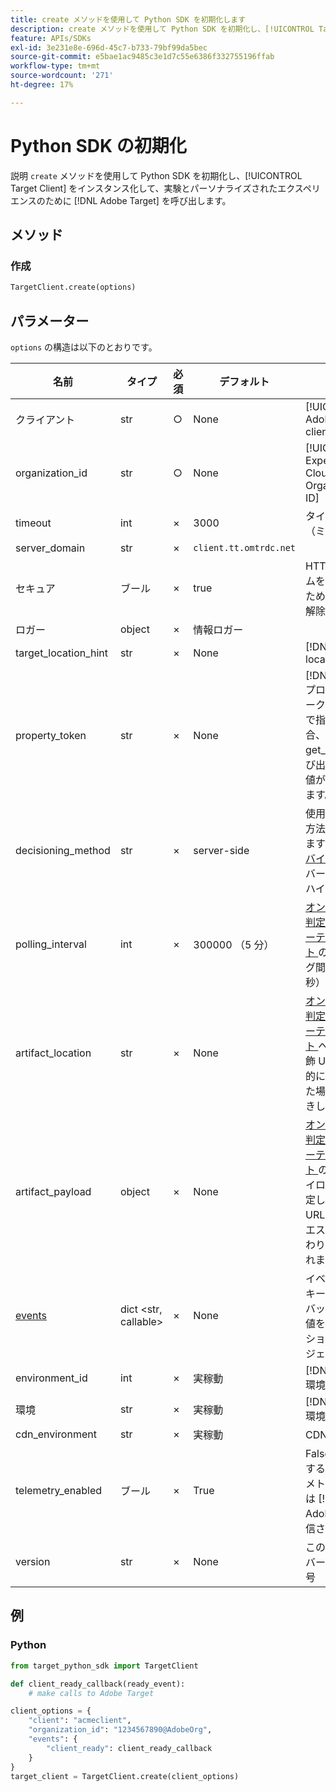 ```yaml
---
title: create メソッドを使用して Python SDK を初期化します
description: create メソッドを使用して Python SDK を初期化し、[!UICONTROL TargetClient] をインスタンス化して、実験やパーソナライズされたエクスペリエンスを行うために  [!DNL Adobe Target]  を呼び出す方法を説明します。
feature: APIs/SDKs
exl-id: 3e231e8e-696d-45c7-b733-79bf99da5bec
source-git-commit: e5bae1ac9485c3e1d7c55e6386f332755196ffab
workflow-type: tm+mt
source-wordcount: '271'
ht-degree: 17%

---
```


# Python SDK の初期化

説明
`create` メソッドを使用して Python SDK を初期化し、[!UICONTROL Target Client] をインスタンス化して、実験とパーソナライズされたエクスペリエンスのために [!DNL Adobe Target] を呼び出します。

## メソッド

### 作成

```python {line-numbers="true"}
TargetClient.create(options)
```

## パラメーター

`options` の構造は以下のとおりです。

| 名前 | タイプ | 必須 | デフォルト | 説明 |
| --- | --- | --- | --- | --- |
| クライアント | str | ○ | None | [!UICONTROL Adobe Target client ID] |
| organization_id | str | ○ | None | [!UICONTROL Experience Cloud Organization ID] |
| timeout | int | × | 3000 | タイムアウト （ミリ秒） |
| server_domain | str | × | `client.tt.omtrdc.net` |  | デフォルトのホスト名を上書き |
| セキュア | ブール | × | true | HTTP スキームを適用するための設定を解除 |
| ロガー | object | × | 情報ロガー |  | デフォルトの INFO ロガーを置き換えます |
| target_location_hint | str | × | None | [!DNL Target] location hint |
| property_token | str | × | None | [!DNL Target] プロパティトークン。 ここで指定した場合、すべての get_offers 呼び出しでこの値が使用されます。 |
| decisioning_method | str | × | server-side | 使用する判定方法を決定します（[ オンデバイス ](/help/dev/implement/server-side/sdk-guides/on-device-decisioning/overview.md)、サーバーサイド、ハイブリッド） |
| polling_interval | int | × | 300000 （5 分） | [ オンデバイス判定ルールアーティファクト ](/help/dev/implement/server-side/sdk-guides/on-device-decisioning/rule-artifact-overview.md) のポーリング間隔（ミリ秒） |
| artifact_location | str | × | None | [ オンデバイス判定ルールアーティファクト ](/help/dev/implement/server-side/sdk-guides/on-device-decisioning/rule-artifact-overview.md) への完全修飾 URL。 内部的に決定された場所を上書きします。 |
| artifact_payload | object | × | None | [ オンデバイス判定ルールアーティファクト ](/help/dev/implement/server-side/sdk-guides/on-device-decisioning/rule-artifact-overview.md) の JSON ペイロード。 指定した場合、URL からリクエストする代わりに使用されます。 |
| [events](sdk-events.md) | dict &lt;str, callable> | × | None | イベント名のキーとコールバック関数の値を含むオプションのオブジェクト |
| environment_id | int | × | 実稼動 | [!DNL Target] 環境 ID |
| 環境 | str | × | 実稼動 | [!DNL Target] 環境名 |
| cdn_environment | str | × | 実稼動 | CDN 環境名 |
| telemetry_enabled | ブール | × | True | False に設定すると、テレメトリ データは [!DNL Adobe] に送信されません |
| version | str | × | None | この SDK のバージョン番号 |

## 例

### Python

```python {line-numbers="true"}
from target_python_sdk import TargetClient

def client_ready_callback(ready_event):
    # make calls to Adobe Target

client_options = {
    "client": "acmeclient",
    "organization_id": "1234567890@AdobeOrg",
    "events": {
        "client_ready": client_ready_callback
    }
}
target_client = TargetClient.create(client_options)
```
